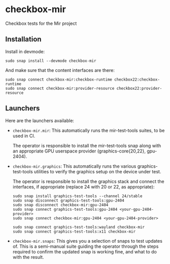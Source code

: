 # checkbox-mir
Checkbox tests for the Mir project

## Installation
Install in devmode:
```
sudo snap install --devmode checkbox-mir
```

And make sure that the content interfaces are there:
```
sudo snap connect checkbox-mir:checkbox-runtime checkbox22:checkbox-runtime
sudo snap connect checkbox-mir:provider-resource checkbox22:provider-resource
```

## Launchers
Here are the launchers available:
- `checkbox-mir.mir`:
  This automatically runs the mir-test-tools suites, to be used in CI.

  The operator is responsible to install the mir-test-tools snap along with
  an appropriate GPU userspace provider (graphics-core{20,22}, gpu-2404).

- `checkbox-mir.graphics`:
  This automatically runs the various graphics-test-tools utilities to verify
  the graphics setup on the device under test.

  The operator is responsible to install the graphics stack and connect
  the interfaces, if appropriate (replace 24 with 20 or 22, as appropriate):
  ```
  sudo snap install graphics-test-tools --channel 24/stable
  sudo snap disconnect graphics-test-tools:gpu-2404
  sudo snap disconnect checkbox-mir:gpu-2404
  sudo snap connect graphics-test-tools:gpu-2404 <your-gpu-2404-provider>
  sudo snap connect checkbox-mir:gpu-2404 <your-gpu-2404-provider>

  sudo snap connect graphics-test-tools:wayland checkbox-mir
  sudo snap connect graphics-test-tools:x11 checkbox-mir
  ```

- `checkbox-mir.snaps`:
  This gives you a selection of snaps to test updates of. This is a semi-manual
  suite guiding the operator through the steps required to confirm the updated
  snap is working fine, and what to do with the result.
